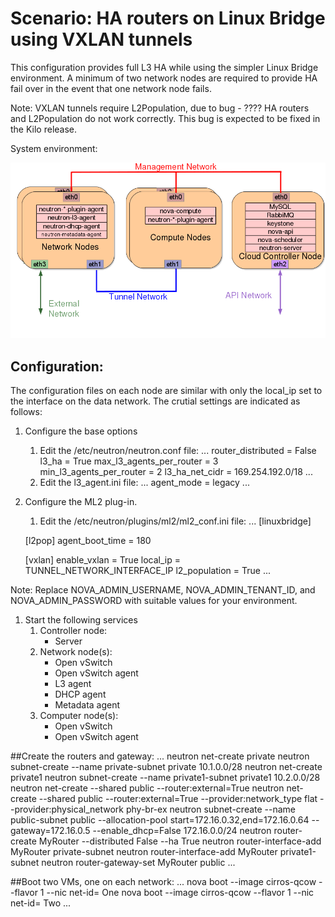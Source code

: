 # Scenario: HA routers on Linux Bridge using VXLAN tunnels

This configuration provides full L3 HA while using the simpler Linux Bridge environment. A minimum of two network nodes are required to provide HA fail over in the event that one network node fails.

Note: VXLAN tunnels require L2Population, due to bug -  ???? HA routers and L2Population do not work correctly. This bug is expected to be fixed in the Kilo release.

System environment:

![Neutron HA Router on Linux bridge Environment](images/netlha.png "Neutron HA Router on Linux bridge Environment")

## Configuration:

The configuration files on each node are similar with only the local_ip set to the interface on the data network. The crutial settings are indicated as follows:

1. Configure the base options

   1. Edit the /etc/neutron/neutron.conf file:
   ...
   router_distributed = False
   l3_ha = True
   max_l3_agents_per_router = 3
   min_l3_agents_per_router = 2
   l3_ha_net_cidr = 169.254.192.0/18
   ...
   2. Edit the l3_agent.ini file:
   ...
   agent_mode = legacy
   ...
 
1. Configure the ML2 plug-in.

   1. Edit the /etc/neutron/plugins/ml2/ml2_conf.ini file:
   ...
   [linuxbridge]

   [l2pop]
   agent_boot_time = 180

   [vxlan]
   enable_vxlan = True
   local_ip = TUNNEL_NETWORK_INTERFACE_IP
   l2_population = True
   ...
 
 
  Note: Replace NOVA_ADMIN_USERNAME, NOVA_ADMIN_TENANT_ID, and
  NOVA_ADMIN_PASSWORD with suitable values for your environment.


1. Start the following services
   1. Controller node:
      * Server
   2. Network node(s):
      * Open vSwitch
      * Open vSwitch agent
      * L3 agent
      * DHCP agent
      * Metadata agent
   3. Computer node(s):
      * Open vSwitch
      * Open vSwitch agent

##Create the routers and gateway:
   ...
   neutron net-create private
   neutron subnet-create --name private-subnet private 10.1.0.0/28
   neutron net-create private1
   neutron subnet-create --name private1-subnet private1 10.2.0.0/28
   neutron net-create --shared public --router:external=True
   neutron net-create --shared public --router:external=True --provider:network_type flat --provider:physical_network phy-br-ex
   neutron subnet-create --name public-subnet public  --allocation-pool start=172.16.0.32,end=172.16.0.64 --gateway=172.16.0.5 --enable_dhcp=False 172.16.0.0/24
   neutron router-create MyRouter --distributed False --ha True
   neutron router-interface-add MyRouter private-subnet
   neutron router-interface-add MyRouter private1-subnet
   neutron router-gateway-set MyRouter public
   ...

##Boot two VMs, one on each network:
   ...
   nova boot --image cirros-qcow --flavor 1 --nic net-id=<UUID of private network> One
   nova boot --image cirros-qcow --flavor 1 --nic net-id=<UUID of private1 network> Two
   ...








